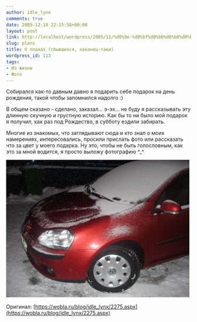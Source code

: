 ```yaml
---
author: idle_lynx
comments: true
date: 2005-12-18 22:15:58+00:00
layout: post
link: http://localhost/wordpress/2005/12/%d0%9e-%d0%bf%d0%bb%d0%b0%d0%bd%d0%b0%d1%85-%d1%81%d0%b1%d1%8b%d0%b2%d1%88%d0%b8%d1%85%d1%81%d1%8f-%d0%bd%d0%b0%d0%ba%d0%be%d0%bd%d0%b5%d1%86-%d1%82%d0%b0%d0%ba%d0%b8/
slug: plans
title: О планах (сбывшихся, наконец-таки)
wordpress_id: 113
tags:
- Из жизни
- Фото
---
```


Собирался как-то давным давно я подарить себе подарок на день рождения, такой чтобы запомнился надолго :)

В общем сказано - сделано, заказал... э-эх... не буду я рассказывать эту длинную скучную и грустную историю. Как бы то ни было мой подарок я получил, как раз под Рождество, в субботу ездили забирать.

Многие из знакомых, что заглядывают сюда и кто знал о моих намерениях, интересовались, просили прислать фото или рассказать что за цвет у моего подарка. Ну это, чтобы не быть голословным, как это за мной водится, я просто выложу фотографию ^_^

![Golf V](images/2007/05/54991add-7225-4d90-bcea-90ab8f1e30f4.JPG)

Оригинал: [https://wobla.ru/blog/idle_lynx/2275.aspx](https://wobla.ru/blog/idle_lynx/2275.aspx)
